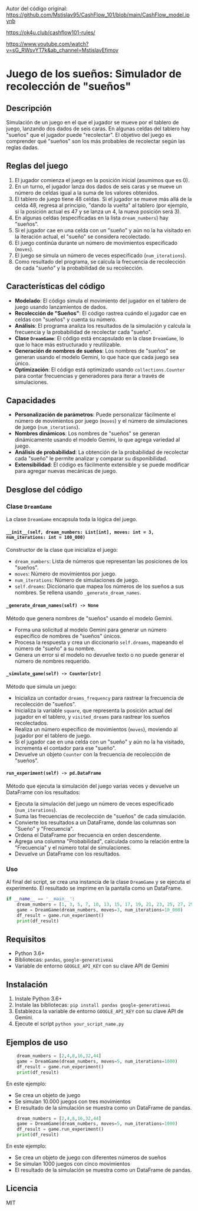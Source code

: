 Autor del código original:
https://github.com/Mstislav95/CashFlow_101/blob/main/CashFlow_model.ipynb

https://ok4u.club/cashflow101-rules/

https://www.youtube.com/watch?v=sG_RWsvYT7k&ab_channel=MstislavEfimov


# Juego de los sueños: Simulador de recolección de "sueños"

## Descripción

Simulación de un juego en el que el jugador se mueve por el tablero de juego, lanzando dos dados de seis caras.
En algunas celdas del tablero hay "sueños" que el jugador puede "recolectar".
El objetivo del juego es comprender qué "sueños" son los más probables de recolectar según las reglas dadas.

## Reglas del juego

1.  El jugador comienza el juego en la posición inicial (asumimos que es 0).
2.  En un turno, el jugador lanza dos dados de seis caras y se mueve un número de celdas igual a la suma de los valores obtenidos.
3.  El tablero de juego tiene 48 celdas. Si el jugador se mueve más allá de la celda 48, regresa al principio, "dando la vuelta" al tablero (por ejemplo, si la posición actual es 47 y se lanza un 4, la nueva posición será 3).
4.  En algunas celdas (especificadas en la lista `dream_numbers`) hay "sueños".
5.  Si el jugador cae en una celda con un "sueño" y aún no la ha visitado en la iteración actual, el "sueño" se considera recolectado.
6.  El juego continúa durante un número de movimientos especificado (`moves`).
7.  El juego se simula un número de veces especificado (`num_iterations`).
8.  Como resultado del programa, se calcula la frecuencia de recolección de cada "sueño" y la probabilidad de su recolección.

## Características del código

*   **Modelado**: El código simula el movimiento del jugador en el tablero de juego usando lanzamientos de dados.
*   **Recolección de "Sueños"**: El código rastrea cuándo el jugador cae en celdas con "sueños" y cuenta su número.
*   **Análisis**: El programa analiza los resultados de la simulación y calcula la frecuencia y la probabilidad de recolectar cada "sueño".
*   **Clase `DreamGame`**: El código está encapsulado en la clase `DreamGame`, lo que lo hace más estructurado y reutilizable.
*   **Generación de nombres de sueños**: Los nombres de "sueños" se generan usando el modelo Gemini, lo que hace que cada juego sea único.
*   **Optimización**: El código está optimizado usando `collections.Counter` para contar frecuencias y generadores para iterar a través de simulaciones.

## Capacidades

*   **Personalización de parámetros**: Puede personalizar fácilmente el número de movimientos por juego (`moves`) y el número de simulaciones de juego (`num_iterations`).
*   **Nombres dinámicos**: Los nombres de "sueños" se generan dinámicamente usando el modelo Gemini, lo que agrega variedad al juego.
*   **Análisis de probabilidad**: La obtención de la probabilidad de recolectar cada "sueño" le permite analizar y comparar su disponibilidad.
*   **Extensibilidad**: El código es fácilmente extensible y se puede modificar para agregar nuevas mecánicas de juego.

## Desglose del código

### Clase `DreamGame`

La clase `DreamGame` encapsula toda la lógica del juego.

#### `__init__(self, dream_numbers: List[int], moves: int = 3, num_iterations: int = 100_000)`

Constructor de la clase que inicializa el juego:

*   `dream_numbers`: Lista de números que representan las posiciones de los "sueños".
*   `moves`: Número de movimientos por juego.
*   `num_iterations`: Número de simulaciones de juego.
*   `self.dreams`: Diccionario que mapea los números de los sueños a sus nombres. Se rellena usando `_generate_dream_names`.

#### `_generate_dream_names(self) -> None`

Método que genera nombres de "sueños" usando el modelo Gemini.

*   Forma una solicitud al modelo Gemini para generar un número específico de nombres de "sueños" únicos.
*   Procesa la respuesta y crea un diccionario `self.dreams`, mapeando el número de "sueño" a su nombre.
*   Genera un error si el modelo no devuelve texto o no puede generar el número de nombres requerido.

#### `_simulate_game(self) -> Counter[str]`

Método que simula un juego:

*   Inicializa un contador `dreams_frequency` para rastrear la frecuencia de recolección de "sueños".
*   Inicializa la variable `square`, que representa la posición actual del jugador en el tablero, y `visited_dreams` para rastrear los sueños recolectados.
*   Realiza un número específico de movimientos (`moves`), moviendo al jugador por el tablero de juego.
*   Si el jugador cae en una celda con un "sueño" y aún no la ha visitado, incrementa el contador para ese "sueño".
*   Devuelve un objeto `Counter` con la frecuencia de recolección de "sueños".

#### `run_experiment(self) -> pd.DataFrame`

Método que ejecuta la simulación del juego varias veces y devuelve un DataFrame con los resultados:

*   Ejecuta la simulación del juego un número de veces especificado (`num_iterations`).
*   Suma las frecuencias de recolección de "sueños" de cada simulación.
*   Convierte los resultados a un DataFrame, donde las columnas son "Sueño" y "Frecuencia".
*   Ordena el DataFrame por frecuencia en orden descendente.
*   Agrega una columna "Probabilidad", calculada como la relación entre la "Frecuencia" y el número total de simulaciones.
*   Devuelve un DataFrame con los resultados.

### Uso

Al final del script, se crea una instancia de la clase `DreamGame` y se ejecuta el experimento. El resultado se imprime en la pantalla como un DataFrame.

```python
if __name__ == '__main__':
    dream_numbers = [1, 3, 5, 7, 10, 13, 15, 17, 19, 21, 23, 25, 27, 29, 31, 33, 35, 37, 39, 41, 43, 45, 47]
    game = DreamGame(dream_numbers, moves=3, num_iterations=10_000)
    df_result = game.run_experiment()
    print(df_result)
```

## Requisitos

*   Python 3.6+
*   Bibliotecas: `pandas`, `google-generativeai`
*   Variable de entorno `GOOGLE_API_KEY` con su clave API de Gemini

## Instalación

1.  Instale Python 3.6+
2.  Instale las bibliotecas: `pip install pandas google-generativeai`
3.  Establezca la variable de entorno `GOOGLE_API_KEY` con su clave API de Gemini.
4.  Ejecute el script `python your_script_name.py`

## Ejemplos de uso
```python
    dream_numbers = [2,4,8,16,32,44]
    game = DreamGame(dream_numbers, moves=5, num_iterations=1000)
    df_result = game.run_experiment()
    print(df_result)
```
En este ejemplo: 
 * Se crea un objeto de juego
 * Se simulan 10.000 juegos con tres movimientos
 * El resultado de la simulación se muestra como un DataFrame de pandas.

```python
    dream_numbers = [2,4,8,16,32,44]
    game = DreamGame(dream_numbers, moves=5, num_iterations=1000)
    df_result = game.run_experiment()
    print(df_result)
```
En este ejemplo: 
 * Se crea un objeto de juego con diferentes números de sueños
 * Se simulan 1000 juegos con cinco movimientos
 * El resultado de la simulación se muestra como un DataFrame de pandas.

## Licencia

MIT
